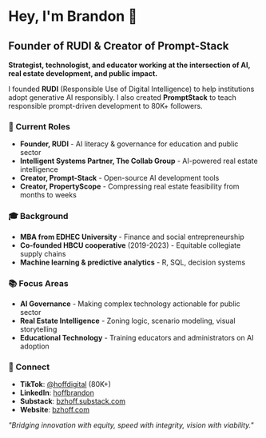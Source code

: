 # Hey, I'm Brandon 👋

## Founder of RUDI & Creator of Prompt-Stack

**Strategist, technologist, and educator working at the intersection of AI, real estate development, and public impact.**

I founded **RUDI** (Responsible Use of Digital Intelligence) to help institutions adopt generative AI responsibly. I also created **PromptStack** to teach responsible prompt-driven development to 80K+ followers.

### 🎯 Current Roles
- **Founder, RUDI** - AI literacy & governance for education and public sector
- **Intelligent Systems Partner, The Collab Group** - AI-powered real estate intelligence
- **Creator, Prompt-Stack** - Open-source AI development tools
- **Creator, PropertyScope** - Compressing real estate feasibility from months to weeks

### 🎓 Background
- **MBA from EDHEC University** - Finance and social entrepreneurship
- **Co-founded HBCU cooperative** (2019-2023) - Equitable collegiate supply chains
- **Machine learning & predictive analytics** - R, SQL, decision systems

### 📚 Focus Areas
- **AI Governance** - Making complex technology actionable for public sector
- **Real Estate Intelligence** - Zoning logic, scenario modeling, visual storytelling
- **Educational Technology** - Training educators and administrators on AI adoption

### 📱 Connect
- **TikTok**: [@hoffdigital](https://tiktok.com/@hoffdigital) (80K+)
- **LinkedIn**: [hoffbrandon](https://linkedin.com/in/hoffbrandon/)
- **Substack**: [bzhoff.substack.com](https://bzhoff.substack.com/)
- **Website**: [bzhoff.com](https://bzhoff.com)

*"Bridging innovation with equity, speed with integrity, vision with viability."*
